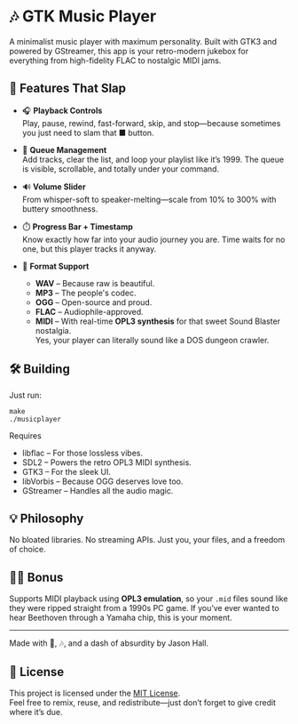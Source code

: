 # 🎶 GTK Music Player

A minimalist music player with maximum personality. Built with GTK3 and powered by GStreamer, this app is your retro-modern jukebox for everything from high-fidelity FLAC to nostalgic MIDI jams.

## 🐧 Features That Slap

- 🎧 **Playback Controls**  
  Play, pause, rewind, fast-forward, skip, and stop—because sometimes you just need to slam that ■ button.

- 📜 **Queue Management**  
  Add tracks, clear the list, and loop your playlist like it’s 1999. The queue is visible, scrollable, and totally under your command.

- 🔊 **Volume Slider**  
  From whisper-soft to speaker-melting—scale from 10% to 300% with buttery smoothness.

- ⏱️ **Progress Bar + Timestamp**  
  Know exactly how far into your audio journey you are. Time waits for no one, but this player tracks it anyway.

- 🧠 **Format Support**  
  - **WAV** – Because raw is beautiful.  
  - **MP3** – The people's codec.  
  - **OGG** – Open-source and proud.  
  - **FLAC** – Audiophile-approved.  
  - **MIDI** – With real-time **OPL3 synthesis** for that sweet Sound Blaster nostalgia.  
    Yes, your player can literally sound like a DOS dungeon crawler.

## 🛠️ Building

Just run:

```
make
./musicplayer
```

Requires 
* libflac – For those lossless vibes.
* SDL2 – Powers the retro OPL3 MIDI synthesis.
* GTK3 – For the sleek UI.
* libVorbis  – Because OGG deserves love too.
* GStreamer – Handles all the audio magic.

## 💡 Philosophy

No bloated libraries. No streaming APIs. Just you, your files, and a freedom of choice.

## 🧙‍♂️ Bonus

Supports MIDI playback using **OPL3 emulation**, so your `.mid` files sound like they were ripped straight from a 1990s PC game. If you’ve ever wanted to hear Beethoven through a Yamaha chip, this is your moment.

---

Made with 🐧, 🎶, and a dash of absurdity by Jason Hall.

## 📄 License

This project is licensed under the [MIT License](https://opensource.org/licenses/MIT).  
Feel free to remix, reuse, and redistribute—just don’t forget to give credit where it’s due.

